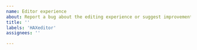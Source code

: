 ```yaml
---
name: Editor experience
about: Report a bug about the editing experience or suggest improvements
title: ''
labels: 'HAXeditor'
assignees: ''

---
```

